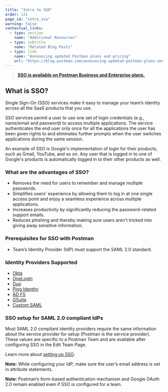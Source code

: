 ```yaml
---
title: "Intro to SSO"
order: 131
page_id: "intro_sso"
warning: false
contextual_links:
  - type: section
    name: "Additional Resources"
  - type: subtitle
    name: "Related Blog Posts"
  - type: link
    name: "Announcing updated Postman plans and pricing"
    url: "https://blog.postman.com/announcing-updated-postman-plans-and-pricing/"
---
```


> __[SSO is available on Postman Business and Enterprise plans.](https://www.postman.com/pricing)__

## What is SSO?

Single Sign-On (SSO) services make it easy to manage your team’s identity across all the SaaS products that you use.

SSO services permit a user to use one set of login credentials (e.g., name/email and password) to access multiple applications. The service authenticates the end user only once for all the applications the user has been given rights to and eliminates further prompts when the user switches applications during the same session.

An example of SSO is Google's implementation of login for their products, such as Gmail, YouTube, and so on. Any user that is logged in to one of Google's products is automatically logged in to their other products as well.

### What are the advantages of SSO?

* Removes the need for users to remember and manage multiple passwords.
* Simplifies users' experience by allowing them to log in at one single access point and enjoy a seamless experience across multiple applications.
* Increases productivity by significantly reducing the password-related support emails.
* Reduces phishing and thereby making sure users aren't tricked into giving away sensitive information.

### Prerequisites for SSO with Postman

* Team’s Identity Provider (IdP) must support the SAML 2.0 standard.

### Identity Providers Supported

* [Okta](https://www.okta.com/)
* [OneLogin](https://www.onelogin.com/)
* [Duo](https://duo.com/)
* [Ping Identity](https://www.pingidentity.com/en.html)
* [AD FS](https://docs.microsoft.com/en-us/previous-versions/windows/it-pro/windows-server-2008-R2-and-2008/cc755226(v=ws.11))
* [GSuite](https://workspace.google.com/products/admin/)
* [Custom SAML](/docs/administration/sso/admin-sso/)

### SSO setup for SAML 2.0 compliant IdPs

Most SAML 2.0 compliant identity providers require the same information about the service provider for setup (Postman is the service provider). These values are specific to a Postman Team and are available after configuring SSO in the Edit Team Page.

Learn more about [setting up SSO](/docs/administration/sso/admin-sso/).

**Note:** While configuring your IdP, make sure the user’s email address is set in attribute statements.

**Note:** Postman’s form-based authentication mechanism and Google OAuth 2.0 remain enabled even if SSO is configured for a team.
